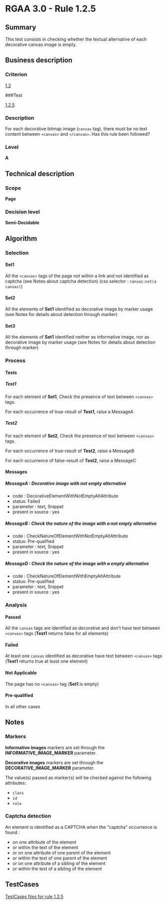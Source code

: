 # RGAA 3.0 -  Rule 1.2.5

## Summary

This test consists in checking whether the textual alternative of each decorative canvas image is empty.

## Business description

### Criterion

[1.2](http://asqatasun.github.io/RGAA--3.0--EN/RGAA3.0_Criteria_English_version_v1.html#crit-1-2)

###Test

[1.2.5](http://asqatasun.github.io/RGAA--3.0--EN/RGAA3.0_Criteria_English_version_v1.html#test-1-2-5)

### Description
For each decorative bitmap image (<code>canvas</code> tag), there must be no text content
    between <code>&lt;canvas&gt;</code> and <code>&lt;/canvas&gt;</code>. Has this
    rule been followed? 


### Level

**A**

## Technical description

### Scope

**Page**

### Decision level

**Semi-Decidable**

## Algorithm

### Selection

#### Set1

All the `<canvas>` tags of the page not within a link and not identified as captcha (see Notes about captcha detection) (css selector : `canvas:not(a canvas)`)

#### Set2

All the elements of **Set1** identified as decorative image by marker usage (see Notes for details about detection through marker)

#### Set3

All the elements of **Set1** identified neither as informative image, nor as decorative image by marker usage (see Notes for details about detection through marker)

### Process

#### Tests

##### Test1

For each element of **Set1**, Check the presence of text between `<canvas>` tags.

For each occurrence of true-result of **Test1**, raise a MessageA

##### Test2

For each element of **Set2**, Check the presence of text between `<canvas>` tags.

For each occurrence of true-result of **Test2**, raise a MessageB

For each occurrence of false-result of **Test2**, raise a MessageC

#### Messages

##### MessageA : Decorative image with not empty alternative

-    code : DecorativeElementWithNotEmptyAltAttribute
-    status: Failed
-    parameter : text, Snippet
-    present in source : yes

##### MessageB : Check the nature of the image with a not empty alternative

-    code : CheckNatureOfElementWithNotEmptyAltAttribute
-    status: Pre-qualified
-    parameter : text, Snippet
-    present in source : yes

##### MessageD : Check the nature of the image with a empty alternative

-    code : CheckNatureOfElementWithEmptyAltAttribute
-    status: Pre-qualified
-    parameter : text, Snippet
-    present in source : yes

### Analysis

#### Passed

All the `canvas` tags are identified as decorative and don't have text between `<canvas>` tags (**Test1** returns false for all elements)

#### Failed

At least one `canvas` identified as decorative have text between `<canvas>` tags (**Test1** returns true at least one element)

#### Not Applicable

The page has no `<canvas>` tag (**Set1** is empty)

#### Pre-qualified

In all other cases

## Notes

### Markers 

**Informative images** markers are set through the **INFORMATIVE_IMAGE_MARKER** parameter.

**Decorative images** markers are set through the **DECORATIVE_IMAGE_MARKER** parameter.

The value(s) passed as marker(s) will be checked against the following attributes:

- `class`
- `id`
- `role`

### Captcha detection

An element is identified as a CAPTCHA when the "captcha" occurrence is found :

- on one attribute of the element
- or within the text of the element
- or on one attribute of one parent of the element
- or within the text of one parent of the element
- or on one attribute of a sibling of the element
- or within the text of a sibling of the element



##  TestCases 

[TestCases files for rule 1.2.5](https://gitlab.com/asqatasun/Asqatasun/-/tree/master/rules/rules-rgaa3.0/src/test/resources/testcases/rgaa30/Rgaa30Rule010205/) 


